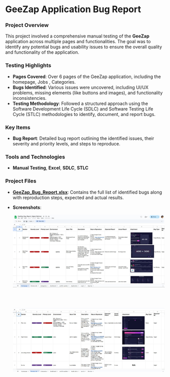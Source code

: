 # GeeZap Application Bug Report

### **Project Overview**

This project involved a comprehensive manual testing of the **GeeZap** application across multiple pages and functionalities. The goal was to identify any potential bugs and usability issues to ensure the overall quality and functionality of the application. 

### **Testing Highlights**
- **Pages Covered**: Over 6 pages of the GeeZap application, including the homepage, Jobs , Categories.
- **Bugs Identified**: Various issues were uncovered, including UI/UX problems, missing elements (like buttons and images), and functionality inconsistencies.
- **Testing Methodology**: Followed a structured approach using the Software Development Life Cycle (SDLC) and Software Testing Life Cycle (STLC) methodologies to identify, document, and report bugs.

### **Key Items**
- **Bug Report**: Detailed bug report outlining the identified issues, their severity and priority levels, and steps to reproduce.
  
### **Tools and Technologies**
- **Manual Testing**, **Excel**, **SDLC**, **STLC**

### **Project Files**
- **[GeeZap_Bug_Report.xlsx](./000-project/GeeZap_Bug_Report_Sajjad_Rahman.xlsx)**: Contains the full list of identified bugs along with reproduction steps, expected and actual results.
- **Screenshots**:
  
  ![Page 1](https://github.com/sajjadrahman56/SQA/blob/main/000-project/page1.JPG)
  
  <br>
  <br>
  
  ![Page 2](https://github.com/sajjadrahman56/SQA/blob/main/000-project/page2.JPG)

